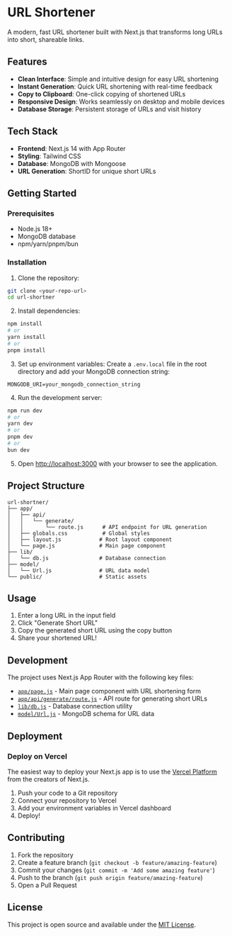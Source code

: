 # URL Shortener

A modern, fast URL shortener built with Next.js that transforms long URLs into short, shareable links.

## Features

- **Clean Interface**: Simple and intuitive design for easy URL shortening
- **Instant Generation**: Quick URL shortening with real-time feedback
- **Copy to Clipboard**: One-click copying of shortened URLs
- **Responsive Design**: Works seamlessly on desktop and mobile devices
- **Database Storage**: Persistent storage of URLs and visit history

## Tech Stack

- **Frontend**: Next.js 14 with App Router
- **Styling**: Tailwind CSS
- **Database**: MongoDB with Mongoose
- **URL Generation**: ShortID for unique short URLs

## Getting Started

### Prerequisites

- Node.js 18+ 
- MongoDB database
- npm/yarn/pnpm/bun

### Installation

1. Clone the repository:
```bash
git clone <your-repo-url>
cd url-shortner
```

2. Install dependencies:
```bash
npm install
# or
yarn install
# or
pnpm install
```

3. Set up environment variables:
Create a `.env.local` file in the root directory and add your MongoDB connection string:
```env
MONGODB_URI=your_mongodb_connection_string
```

4. Run the development server:
```bash
npm run dev
# or
yarn dev
# or
pnpm dev
# or
bun dev
```

5. Open [http://localhost:3000](http://localhost:3000) with your browser to see the application.

## Project Structure

```
url-shortner/
├── app/
│   ├── api/
│   │   └── generate/
│   │       └── route.js      # API endpoint for URL generation
│   ├── globals.css           # Global styles
│   ├── layout.js            # Root layout component
│   └── page.js              # Main page component
├── lib/
│   └── db.js                # Database connection
├── model/
│   └── Url.js               # URL data model
└── public/                  # Static assets
```


## Usage

1. Enter a long URL in the input field
2. Click "Generate Short URL"
3. Copy the generated short URL using the copy button
4. Share your shortened URL!

## Development

The project uses Next.js App Router with the following key files:

- [`app/page.js`](app/page.js) - Main page component with URL shortening form
- [`app/api/generate/route.js`](app/api/generate/route.js) - API route for generating short URLs
- [`lib/db.js`](lib/db.js) - Database connection utility
- [`model/Url.js`](model/Url.js) - MongoDB schema for URL data

## Deployment

### Deploy on Vercel

The easiest way to deploy your Next.js app is to use the [Vercel Platform](https://vercel.com/new?utm_medium=default-template&filter=next.js&utm_source=create-next-app&utm_campaign=create-next-app-readme) from the creators of Next.js.

1. Push your code to a Git repository
2. Connect your repository to Vercel
3. Add your environment variables in Vercel dashboard
4. Deploy!


## Contributing

1. Fork the repository
2. Create a feature branch (`git checkout -b feature/amazing-feature`)
3. Commit your changes (`git commit -m 'Add some amazing feature'`)
4. Push to the branch (`git push origin feature/amazing-feature`)
5. Open a Pull Request

## License

This project is open source and available under the [MIT License](LICENSE).

